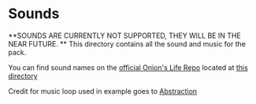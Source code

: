 # Sounds
**SOUNDS ARE CURRENTLY NOT SUPPORTED, THEY WILL BE IN THE NEAR FUTURE. **
This directory contains all the sound and music for the pack.

You can find sound names on the [official Onion's Life Repo](https://github.com/sharmnten/Onion-s-Life) located at [this directory](https://github.com/sharmnten/Onion-s-Life/tree/main/assets/sounds)

Credit for music loop used in example goes to [Abstraction](https://abstractionmusic.com/)
